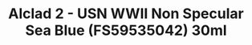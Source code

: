 ---
layout: product
title: "Alclad 2 - USN WWII Non Specular Sea Blue (FS59535042) 30ml"
price: "TBA" 
desc: "N/A"
img_path: "/assets/img/ALCE318.jpg"
brand: "N/A"
available: false
special_offer: false
new: false
soon: false
cat: "040000"
subcat: "040300"
subsubcat: "0N/A"
sifra: "ALCE318"
popular: false
---
